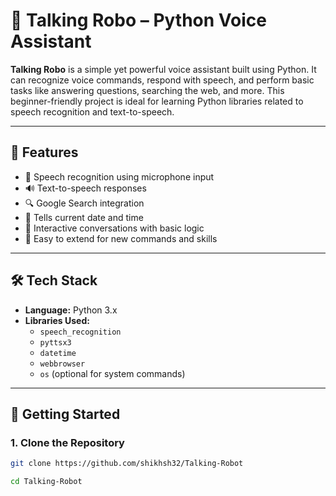 # 🤖 Talking Robo – Python Voice Assistant

**Talking Robo** is a simple yet powerful voice assistant built using Python.
It can recognize voice commands, respond with speech, and perform basic tasks like answering questions,
searching the web, and more. This beginner-friendly project is ideal for learning Python libraries related
to speech recognition and text-to-speech.

---

## 🎯 Features

- 🎤 Speech recognition using microphone input
- 🔊 Text-to-speech responses
- 🔍 Google Search integration
- 📅 Tells current date and time
- 💬 Interactive conversations with basic logic
- 🧠 Easy to extend for new commands and skills

---

## 🛠️ Tech Stack

- **Language:** Python 3.x
- **Libraries Used:**
  - `speech_recognition`
  - `pyttsx3`
  - `datetime`
  - `webbrowser`
  - `os` (optional for system commands)

---

## 🚀 Getting Started

### 1. Clone the Repository

```bash
git clone https://github.com/shikhsh32/Talking-Robot

cd Talking-Robot

